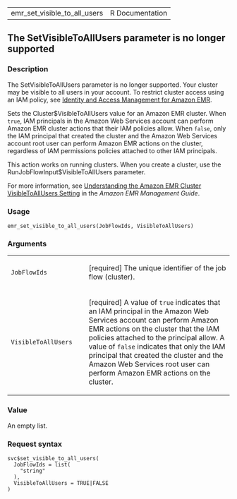<table style="width: 100%;">
<tbody>
<tr class="odd">
<td>emr_set_visible_to_all_users</td>
<td style="text-align: right;">R Documentation</td>
</tr>
</tbody>
</table>

## The SetVisibleToAllUsers parameter is no longer supported

### Description

The SetVisibleToAllUsers parameter is no longer supported. Your cluster
may be visible to all users in your account. To restrict cluster access
using an IAM policy, see [Identity and Access Management for Amazon
EMR](https://docs.aws.amazon.com/emr/latest/ManagementGuide/).

Sets the Cluster$VisibleToAllUsers value for an Amazon EMR cluster. When
`true`, IAM principals in the Amazon Web Services account can perform
Amazon EMR cluster actions that their IAM policies allow. When `false`,
only the IAM principal that created the cluster and the Amazon Web
Services account root user can perform Amazon EMR actions on the
cluster, regardless of IAM permissions policies attached to other IAM
principals.

This action works on running clusters. When you create a cluster, use
the RunJobFlowInput$VisibleToAllUsers parameter.

For more information, see [Understanding the Amazon EMR Cluster
VisibleToAllUsers
Setting](https://docs.aws.amazon.com/emr/latest/ManagementGuide/#security_set_visible_to_all_users)
in the *Amazon EMR Management Guide*.

### Usage

    emr_set_visible_to_all_users(JobFlowIds, VisibleToAllUsers)

### Arguments

<table>
<colgroup>
<col style="width: 35%" />
<col style="width: 65%" />
</colgroup>
<tbody>
<tr class="odd">
<td><code
id="emr_set_visible_to_all_users_:_JobFlowIds">JobFlowIds</code></td>
<td><p>[required] The unique identifier of the job flow
(cluster).</p></td>
</tr>
<tr class="even">
<td><code
id="emr_set_visible_to_all_users_:_VisibleToAllUsers">VisibleToAllUsers</code></td>
<td><p>[required] A value of <code>true</code> indicates that an IAM
principal in the Amazon Web Services account can perform Amazon EMR
actions on the cluster that the IAM policies attached to the principal
allow. A value of <code>false</code> indicates that only the IAM
principal that created the cluster and the Amazon Web Services root user
can perform Amazon EMR actions on the cluster.</p></td>
</tr>
</tbody>
</table>

### Value

An empty list.

### Request syntax

    svc$set_visible_to_all_users(
      JobFlowIds = list(
        "string"
      ),
      VisibleToAllUsers = TRUE|FALSE
    )
